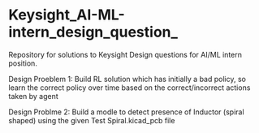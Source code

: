 # Keysight_AI-ML-intern_design_question_
Repository for solutions to Keysight Design questions for AI/ML intern position.

Design Proeblem 1: Build RL solution which has initially a bad policy, so learn the correct policy over time based on the correct/incorrect actions taken by agent

Design Problme 2: Build a modle to detect presence of Inductor (spiral shaped) using the given Test Spiral.kicad_pcb file
